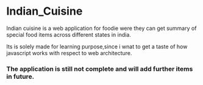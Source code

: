# Indian_Cuisine

Indian cuisine is a web application for foodie were they can get summary of special food items across different states in india.

Its is solely made for learning purpose,since i wnat to get a taste of how javascript works with respect to web architecture.

### The application is still not complete and will add further items in future.
